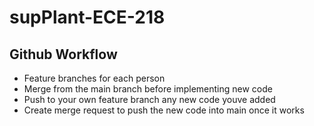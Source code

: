 # supPlant-ECE-218

## Github Workflow

- Feature branches for each person
- Merge from the main branch before implementing new code
- Push to your own feature branch any new code youve added
- Create merge request to push the new code into main once it works
